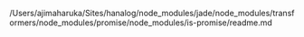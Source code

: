 /Users/ajimaharuka/Sites/hanalog/node_modules/jade/node_modules/transformers/node_modules/promise/node_modules/is-promise/readme.md